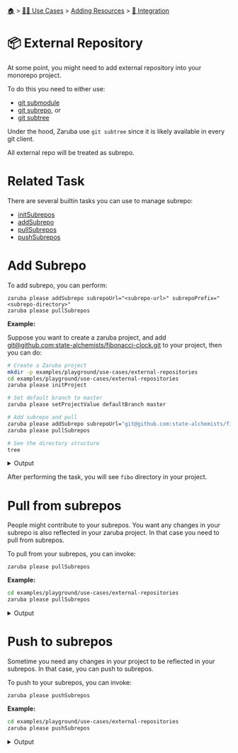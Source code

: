 <!--startTocHeader-->
[🏠](../../../README.md) > [👷🏽 Use Cases](../../README.md) > [Adding Resources](../README.md) > [🧩 Integration](README.md)
# 📦 External Repository
<!--endTocHeader-->


At some point, you might need to add external repository into your monorepo project.

To do this you need to either use:

* [git submodule](https://git-scm.com/book/en/v2/Git-Tools-Submodules)
* [git subrepo](https://github.com/ingydotnet/git-subrepo), or
* [git subtree](https://www.atlassian.com/git/tutorials/git-subtree)

Under the hood, Zaruba use `git subtree` since it is likely available in every git client.

All external repo will be treated as subrepo.

# Related Task

There are several builtin tasks you can use to manage subrepo:

* [initSubrepos](../../../core-tasks/initSubrepos.md)
* [addSubrepo](../../../core-tasks/addSubrepo.md)
* [pullSubrepos](../../../core-tasks/pullSubrepos.md)
* [pushSubrepos](../../../core-tasks/pushSubrepos.md)


# Add Subrepo

To add subrepo, you can perform:

```
zaruba please addSubrepo subrepoUrl="<subrepo-url>" subrepoPrefix="<subrepo-directory>" 
zaruba please pullSubrepos 

```

__Example:__

Suppose you want to create a zaruba project, and add [git@github.com:state-alchemists/fibonacci-clock.git](https://github.com/state-alchemists/fibonacci-clock) to your project, then you can do:

<!--startCode-->
```bash
# Create a Zaruba project
mkdir -p examples/playground/use-cases/external-repositories
cd examples/playground/use-cases/external-repositories
zaruba please initProject

# Set default branch to master
zaruba please setProjectValue defaultBranch master

# Add subrepo and pull
zaruba please addSubrepo subrepoUrl="git@github.com:state-alchemists/fibonacci-clock.git" subrepoPrefix="fibo" 
zaruba please pullSubrepos 

# See the directory structure
tree
```
 
<details>
<summary>Output</summary>
 
```````
💀 🔎 Job Starting...
         Elapsed Time: 1.148µs
         Current Time: 08:31:37
💀 🏁 Run 🚧 'initProject' command on /home/gofrendi/zaruba/docs/examples/playground/use-cases/external-repositories
💀    🚀 initProject          🚧 08:31:37.564 Initialized empty Git repository in /home/gofrendi/zaruba/docs/examples/playground/use-cases/external-repositories/.git/
💀    🚀 initProject          🚧 08:31:37.568 🎉🎉🎉
💀    🚀 initProject          🚧 08:31:37.568 Project created
💀 🎉 Successfully running 🚧 'initProject' command
💀 🔎 Job Running...
         Elapsed Time: 112.409127ms
         Current Time: 08:31:37
💀 🎉 🎉🎉🎉🎉🎉🎉🎉🎉🎉🎉🎉
💀 🎉 Job Complete!!! 🎉🎉🎉
💀 🔥 Terminating
💀 🔎 Job Ended...
         Elapsed Time: 313.207718ms
         Current Time: 08:31:37
zaruba please initProject  
zaruba please setProjectValue defaultBranch master -e '/home/gofrendi/zaruba/docs/examples/playground/use-cases/external-repositories/.env' -v '/home/gofrendi/zaruba/docs/examples/playground/use-cases/external-repositories/default.values.yaml'
🔥 Command   : zaruba please
🔥 Arguments : ["setProjectValue","defaultBranch","master"]
🔥 Stderr    : value of input variable 'variableName' does not match '^.+$': 
💀 🔎 Job Starting...
         Elapsed Time: 2.224µs
         Current Time: 08:31:38
💀 🏁 Run 🔎 'zrbIsProject' command on /home/gofrendi/zaruba/docs/examples/playground/use-cases/external-repositories
💀    🚀 zrbIsProject         🔎 08:31:38.152 Current directory is a valid zaruba project
💀 🎉 Successfully running 🔎 'zrbIsProject' command
💀 🏁 Run 🥂 'addSubrepo' command on /home/gofrendi/zaruba/docs/examples/playground/use-cases/external-repositories
💀    🚀 addSubrepo           🥂 08:31:38.263 🎉🎉🎉
💀    🚀 addSubrepo           🥂 08:31:38.263 Subrepo fibo has been added
💀 🎉 Successfully running 🥂 'addSubrepo' command
💀 🔎 Job Running...
         Elapsed Time: 214.078882ms
         Current Time: 08:31:38
💀 🎉 🎉🎉🎉🎉🎉🎉🎉🎉🎉🎉🎉
💀 🎉 Job Complete!!! 🎉🎉🎉
💀 🔥 Terminating
💀 🔎 Job Ended...
         Elapsed Time: 415.434263ms
         Current Time: 08:31:38
zaruba please addSubrepo -e '/home/gofrendi/zaruba/docs/examples/playground/use-cases/external-repositories/.env' -v 'subrepoUrl=git@github.com:state-alchemists/fibonacci-clock.git' -v 'subrepoPrefix=fibo' -v '/home/gofrendi/zaruba/docs/examples/playground/use-cases/external-repositories/default.values.yaml'
💀 🔎 Job Starting...
         Elapsed Time: 1.179µs
         Current Time: 08:31:38
💀 🏁 Run 🔎 'zrbIsProject' command on /home/gofrendi/zaruba/docs/examples/playground/use-cases/external-repositories
💀 🏁 Run 🔍 'zrbIsValidSubrepos' command on /home/gofrendi/zaruba/docs/examples/playground/use-cases/external-repositories
💀    🚀 zrbIsProject         🔎 08:31:38.706 Current directory is a valid zaruba project
💀    🚀 zrbIsValidSubrepos   🔍 08:31:38.706 All Subrepos are valid
💀 🎉 Successfully running 🔎 'zrbIsProject' command
💀 🎉 Successfully running 🔍 'zrbIsValidSubrepos' command
💀 🏁 Run 📦 'initSubrepos' command on /home/gofrendi/zaruba/docs/examples/playground/use-cases/external-repositories
💀    🚀 initSubrepos         📦 08:31:38.968 fibo origin is not exist
💀    🚀 initSubrepos         📦 08:31:38.974 [master (root-commit) c5757de] 💀 Save works before pulling from git@github.com:state-alchemists/fibonacci-clock.git
💀    🚀 initSubrepos         📦 08:31:38.974  3 files changed, 92 insertions(+)
💀    🚀 initSubrepos         📦 08:31:38.974  create mode 100644 .gitignore
💀    🚀 initSubrepos         📦 08:31:38.974  create mode 100644 default.values.yaml
💀    🚀 initSubrepos         📦 08:31:38.974  create mode 100644 index.zaruba.yaml
💀    🚀 initSubrepos         📦 08:31:38.991 git fetch fibo master
💀 🔥 🚀 initSubrepos         📦 08:31:42.22  warning: no common commits
💀 🔥 🚀 initSubrepos         📦 08:31:42.729 From github.com:state-alchemists/fibonacci-clock
💀 🔥 🚀 initSubrepos         📦 08:31:42.729  * branch            master     -> FETCH_HEAD
💀 🔥 🚀 initSubrepos         📦 08:31:42.73   * [new branch]      master     -> fibo/master
💀 🔥 🚀 initSubrepos         📦 08:31:42.742 Added dir 'fibo'
💀 🔥 🚀 initSubrepos         📦 08:31:46.34  From github.com:state-alchemists/fibonacci-clock
💀 🔥 🚀 initSubrepos         📦 08:31:46.34   * branch            master     -> FETCH_HEAD
💀 🔥 🚀 initSubrepos         📦 08:31:49.355 From github.com:state-alchemists/fibonacci-clock
💀 🔥 🚀 initSubrepos         📦 08:31:49.355  * branch            master     -> FETCH_HEAD
💀    🚀 initSubrepos         📦 08:31:49.633 Already up to date.
💀    🚀 initSubrepos         📦 08:31:49.633 🎉🎉🎉
💀    🚀 initSubrepos         📦 08:31:49.633 Subrepos Initialized
💀 🎉 Successfully running 📦 'initSubrepos' command
💀 🏁 Run 🔽 'pullSubrepos' command on /home/gofrendi/zaruba/docs/examples/playground/use-cases/external-repositories
💀    🚀 pullSubrepos         🔽 08:31:49.749 On branch master
💀    🚀 pullSubrepos         🔽 08:31:49.749 nothing to commit, working tree clean
💀 🔥 🚀 pullSubrepos         🔽 08:31:53.043 From github.com:state-alchemists/fibonacci-clock
💀 🔥 🚀 pullSubrepos         🔽 08:31:53.043  * branch            master     -> FETCH_HEAD
💀    🚀 pullSubrepos         🔽 08:31:53.362 Already up to date.
💀    🚀 pullSubrepos         🔽 08:31:53.362 🎉🎉🎉
💀    🚀 pullSubrepos         🔽 08:31:53.362 Subrepos pulled
💀 🎉 Successfully running 🔽 'pullSubrepos' command
💀 🔎 Job Running...
         Elapsed Time: 14.759814222s
         Current Time: 08:31:53
💀 🎉 🎉🎉🎉🎉🎉🎉🎉🎉🎉🎉🎉
💀 🎉 Job Complete!!! 🎉🎉🎉
💀 🔥 Terminating
💀 🔎 Job Ended...
         Elapsed Time: 14.961888864s
         Current Time: 08:31:53
zaruba please pullSubrepos -e '/home/gofrendi/zaruba/docs/examples/playground/use-cases/external-repositories/.env' -v '/home/gofrendi/zaruba/docs/examples/playground/use-cases/external-repositories/default.values.yaml'
.
├── default.values.yaml
├── fibo
│   ├── Dockerfile
│   ├── README.md
│   ├── bootstrap.unity.css
│   ├── index.css
│   ├── index.html
│   ├── index.js
│   ├── jquery.js
│   ├── sample.env
│   └── start.sh
├── index.zaruba.yaml
└── log.zaruba.csv

1 directory, 12 files
```````
</details>
<!--endCode-->

After performing the task, you will see `fibo` directory in your project.

# Pull from subrepos

People might contribute to your subrepos. You want any changes in your subrepo is also reflected in your zaruba project. In that case you need to pull from subrepos.

To pull from your subrepos, you can invoke:

```
zaruba please pullSubrepos
```

__Example:__

<!--startCode-->
```bash
cd examples/playground/use-cases/external-repositories
zaruba please pullSubrepos
```
 
<details>
<summary>Output</summary>
 
```````
💀 🔎 Job Starting...
         Elapsed Time: 1.149µs
         Current Time: 08:31:53
💀 🏁 Run 🔎 'zrbIsProject' command on /home/gofrendi/zaruba/docs/examples/playground/use-cases/external-repositories
💀 🏁 Run 🔍 'zrbIsValidSubrepos' command on /home/gofrendi/zaruba/docs/examples/playground/use-cases/external-repositories
💀    🚀 zrbIsValidSubrepos   🔍 08:31:53.834 All Subrepos are valid
💀    🚀 zrbIsProject         🔎 08:31:53.834 Current directory is a valid zaruba project
💀 🎉 Successfully running 🔍 'zrbIsValidSubrepos' command
💀 🎉 Successfully running 🔎 'zrbIsProject' command
💀 🏁 Run 📦 'initSubrepos' command on /home/gofrendi/zaruba/docs/examples/playground/use-cases/external-repositories
💀    🚀 initSubrepos         📦 08:31:54.094 🎉🎉🎉
💀    🚀 initSubrepos         📦 08:31:54.094 Subrepos Initialized
💀 🎉 Successfully running 📦 'initSubrepos' command
💀 🏁 Run 🔽 'pullSubrepos' command on /home/gofrendi/zaruba/docs/examples/playground/use-cases/external-repositories
💀    🚀 pullSubrepos         🔽 08:31:54.207 On branch master
💀    🚀 pullSubrepos         🔽 08:31:54.208 nothing to commit, working tree clean
💀 🔥 🚀 pullSubrepos         🔽 08:31:57.186 From github.com:state-alchemists/fibonacci-clock
💀 🔥 🚀 pullSubrepos         🔽 08:31:57.186  * branch            master     -> FETCH_HEAD
💀    🚀 pullSubrepos         🔽 08:31:57.456 Already up to date.
💀    🚀 pullSubrepos         🔽 08:31:57.456 🎉🎉🎉
💀    🚀 pullSubrepos         🔽 08:31:57.456 Subrepos pulled
💀 🎉 Successfully running 🔽 'pullSubrepos' command
💀 🔎 Job Running...
         Elapsed Time: 3.72661613s
         Current Time: 08:31:57
💀 🎉 🎉🎉🎉🎉🎉🎉🎉🎉🎉🎉🎉
💀 🎉 Job Complete!!! 🎉🎉🎉
💀 🔥 Terminating
💀 🔎 Job Ended...
         Elapsed Time: 3.927787664s
         Current Time: 08:31:57
zaruba please pullSubrepos -e '/home/gofrendi/zaruba/docs/examples/playground/use-cases/external-repositories/.env' -v '/home/gofrendi/zaruba/docs/examples/playground/use-cases/external-repositories/default.values.yaml'
```````
</details>
<!--endCode-->

# Push to subrepos

Sometime you need any changes in your project to be reflected in your subrepos. In that case, you can push to subrepos.

To push to your subrepos, you can invoke:

```
zaruba please pushSubrepos
```

__Example:__

<!--startCode-->
```bash
cd examples/playground/use-cases/external-repositories
zaruba please pushSubrepos
```
 
<details>
<summary>Output</summary>
 
```````
💀 🔎 Job Starting...
         Elapsed Time: 1.151µs
         Current Time: 08:31:57
💀 🏁 Run 🔎 'zrbIsProject' command on /home/gofrendi/zaruba/docs/examples/playground/use-cases/external-repositories
💀 🏁 Run 🔍 'zrbIsValidSubrepos' command on /home/gofrendi/zaruba/docs/examples/playground/use-cases/external-repositories
💀 🏁 Run 🔗 'updateProjectLinks' command on /home/gofrendi/zaruba/docs/examples/playground/use-cases/external-repositories
💀    🚀 zrbIsValidSubrepos   🔍 08:31:57.944 All Subrepos are valid
💀    🚀 zrbIsProject         🔎 08:31:57.944 Current directory is a valid zaruba project
💀    🚀 updateProjectLinks   🔗 08:31:57.944 🎉🎉🎉
💀    🚀 updateProjectLinks   🔗 08:31:57.944 Links updated
💀 🎉 Successfully running 🔎 'zrbIsProject' command
💀 🎉 Successfully running 🔗 'updateProjectLinks' command
💀 🎉 Successfully running 🔍 'zrbIsValidSubrepos' command
💀 🏁 Run 📦 'initSubrepos' command on /home/gofrendi/zaruba/docs/examples/playground/use-cases/external-repositories
💀    🚀 initSubrepos         📦 08:31:58.206 🎉🎉🎉
💀    🚀 initSubrepos         📦 08:31:58.206 Subrepos Initialized
💀 🎉 Successfully running 📦 'initSubrepos' command
💀 🏁 Run 🔼 'pushSubrepos' command on /home/gofrendi/zaruba/docs/examples/playground/use-cases/external-repositories
💀    🚀 pushSubrepos         🔼 08:31:58.321 On branch master
💀    🚀 pushSubrepos         🔼 08:31:58.321 nothing to commit, working tree clean
💀    🚀 pushSubrepos         🔼 08:31:58.333 git push using:  fibo master
💀 🔥 🚀 pushSubrepos         🔼 08:32:01.41  1/3 (0) [0]2/3 (0) [0]3/3 (0) [0]3/3 (1) [1]3/3 (1) [2]Everything up-to-date
💀    🚀 pushSubrepos         🔼 08:32:01.41  🎉🎉🎉
💀    🚀 pushSubrepos         🔼 08:32:01.41  Subrepos pushed
💀 🎉 Successfully running 🔼 'pushSubrepos' command
💀 🔎 Job Running...
         Elapsed Time: 3.570797723s
         Current Time: 08:32:01
💀 🎉 🎉🎉🎉🎉🎉🎉🎉🎉🎉🎉🎉
💀 🎉 Job Complete!!! 🎉🎉🎉
💀 🔥 Terminating
💀 🔎 Job Ended...
         Elapsed Time: 3.772492692s
         Current Time: 08:32:01
zaruba please pushSubrepos -e '/home/gofrendi/zaruba/docs/examples/playground/use-cases/external-repositories/.env' -v '/home/gofrendi/zaruba/docs/examples/playground/use-cases/external-repositories/default.values.yaml'
```````
</details>
<!--endCode-->


<!--startTocSubTopic-->
<!--endTocSubTopic-->